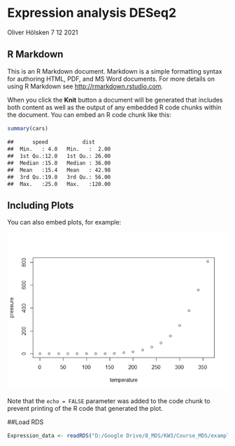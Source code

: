 Expression analysis DESeq2
================
Oliver Hölsken
7 12 2021

## R Markdown

This is an R Markdown document. Markdown is a simple formatting syntax
for authoring HTML, PDF, and MS Word documents. For more details on
using R Markdown see <http://rmarkdown.rstudio.com>.

When you click the **Knit** button a document will be generated that
includes both content as well as the output of any embedded R code
chunks within the document. You can embed an R code chunk like this:

``` r
summary(cars)
```

    ##      speed           dist       
    ##  Min.   : 4.0   Min.   :  2.00  
    ##  1st Qu.:12.0   1st Qu.: 26.00  
    ##  Median :15.0   Median : 36.00  
    ##  Mean   :15.4   Mean   : 42.98  
    ##  3rd Qu.:19.0   3rd Qu.: 56.00  
    ##  Max.   :25.0   Max.   :120.00

## Including Plots

You can also embed plots, for example:

![](Expression_Analysis_files/figure-gfm/pressure-1.png)<!-- -->

Note that the `echo = FALSE` parameter was added to the code chunk to
prevent printing of the R code that generated the plot.

\#\#Load RDS

``` r
Expression_data <- readRDS("D:/Google Drive/8_MDS/KW3/Course_MDS/example_KICH.rda")
```
